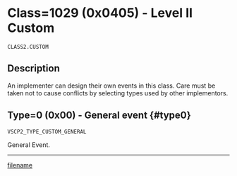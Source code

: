 # Class=1029 (0x0405) - Level II Custom

    CLASS2.CUSTOM

## Description

An implementer can design their own events in this class. Care must be taken not to cause conflicts by selecting types used by other implementors. 

## Type=0 (0x00) - General event {#type0}
    VSCP2_TYPE_CUSTOM_GENERAL
General Event.

----

[filename](./bottom_copyright.md ':include')
